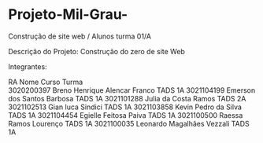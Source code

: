 # Projeto-Mil-Grau-
Construção de site web / Alunos turma 01/A

Descrição do Projeto: Construção do zero de site Web

Integrantes:
 
  RA              Nome                        Curso      Turma      
 3020200397  Breno Henrique Alencar Franco    TADS        1A
 3021104199  Emerson dos Santos Barbosa       TADS        1A
 3021101288  Julia da Costa Ramos             TADS        2A
 3021102513  Gian luca Sindici                TADS        1A
 3021103858  Kevin Pedro da Silva             TADS        1A
 3021104454  Egielle Feitosa Paiva            TADS        1A
 3021100500  Raessa Ramos Lourenço            TADS        1A
 3021100035  Leonardo Magalhães Vezzali       TADS        1A 
